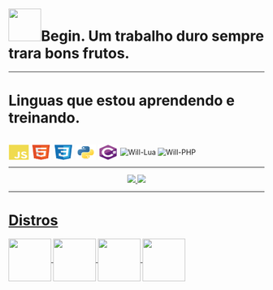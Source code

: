 # <img src="https://user-images.githubusercontent.com/87247824/187620923-58f407e1-e131-4dc6-bc6f-da938b56b550.png" width="64" height="64" align="client" />Begin. Um trabalho duro sempre trara bons frutos.
--------------------------------------------------
# Linguas que estou aprendendo e treinando.
<div style="display: inline_block"><br>
  <img align="center" alt="Will-Js" height="30" width="40" src="https://raw.githubusercontent.com/devicons/devicon/master/icons/javascript/javascript-plain.svg">
  <img align="center" alt="Will-HTML" height="30" width="40" src="https://raw.githubusercontent.com/devicons/devicon/master/icons/html5/html5-original.svg">
  <img align="center" alt="Will-CSS" height="30" width="40" src="https://raw.githubusercontent.com/devicons/devicon/master/icons/css3/css3-original.svg">
  <img align="center" alt="Will-Python" height="30" width="40" src="https://raw.githubusercontent.com/devicons/devicon/master/icons/python/python-original.svg">
  <img align="center" alt="Will-Csharp" height="30" width="40" src="https://raw.githubusercontent.com/devicons/devicon/master/icons/csharp/csharp-original.svg">
  <img align="center" alt="Will-Lua" height="30" width="40" src="https://cdn.jsdelivr.net/gh/devicons/devicon/icons/lua/lua-original-wordmark.svg" />
  <img align="center" alt="Will-PHP" height="30" width="40" src="https://cdn.jsdelivr.net/gh/devicons/devicon/icons/php/php-original.svg" />

</div>

----------------------------------------------------

<div align="center">
  <a href="https://github.com/MestreWilll">
  <img height="180em" src="https://github-readme-stats.vercel.app/api?username=MestreWilll&show_icons=true&theme=dracula&include_all_commits=true&count_private=true"/>
  <img height="180em" src="https://github-readme-stats.vercel.app/api/top-langs/?username=MestreWilll&layout=compact&langs_count=7&theme=dark"/>
</div>

-----------------------------------------------------

# Distros

<img align="center" src="https://cdn.jsdelivr.net/gh/devicons/devicon/icons/debian/debian-plain-wordmark.svg" width="84" height="84" />
<img align="center" src="https://cdn.jsdelivr.net/gh/devicons/devicon/icons/aarch64/aarch64-original.svg" width="84" height="84" />
<img align="center" src="https://cdn.jsdelivr.net/gh/devicons/devicon/icons/linux/linux-original.svg" width="84" height="84" />
<img align="center" src="https://cdn.jsdelivr.net/gh/devicons/devicon/icons/ubuntu/ubuntu-plain-wordmark.svg" width="84" height="84" />
